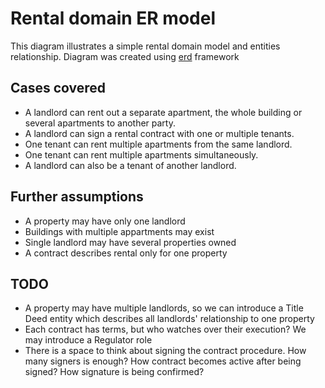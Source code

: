 # Rental domain ER model
This diagram illustrates a simple rental domain model and entities relationship. 
Diagram was created using [erd](https://github.com/BurntSushi/erd) framework

## Cases covered
* A landlord can rent out a separate apartment, the whole building or several apartments to another party. 
* A landlord can sign a rental contract with one or multiple tenants. 
* One tenant can rent multiple apartments from the same landlord. 
* One tenant can rent multiple apartments simultaneously. 
* A landlord can also be a tenant of another landlord. 

## Further assumptions
* A property may have only one landlord
* Buildings with multiple appartments may exist
* Single landlord may have several properties owned
* A contract describes rental only for one property

## TODO
* A property may have multiple landlords, so we can introduce a Title Deed entity which describes all landlords' relationship to one property
* Each contract has terms, but who watches over their execution? We may introduce a Regulator role
* There is a space to think about signing the contract procedure. How many signers is enough? How contract becomes active after being signed? How signature is being confirmed? 
